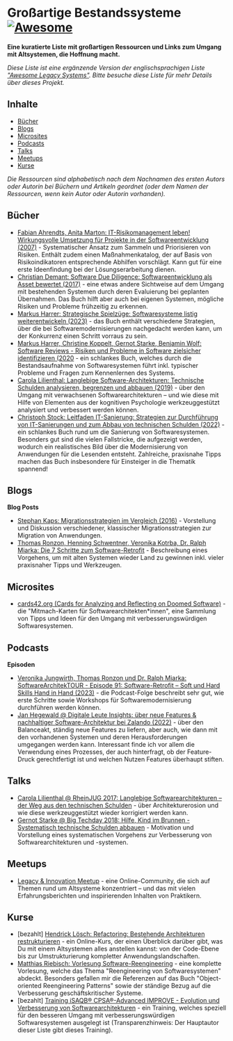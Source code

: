 # Großartige Bestandssysteme [![Awesome](https://awesome.re/badge-flat2.svg)](https://awesome.re)

**Eine kuratierte Liste mit großartigen Ressourcen und Links zum Umgang mit Altsystemen, die Hoffnung macht.**

*Diese Liste ist eine ergänzende Version der englischsprachigen Liste ["Awesome Legacy Systems"](readme.md). Bitte besuche diese Liste für mehr Details über dieses Projekt.*


## Inhalte

- [Bücher](#bücher)
- [Blogs](#blogs)
- [Microsites](#microsites)
- [Podcasts](#podcasts)
- [Talks](#talks)
- [Meetups](#meetups)
- [Kurse](#kurse)

_Die Ressourcen sind alphabetisch nach dem Nachnamen des ersten Autors oder Autorin bei Büchern und Artikeln geordnet (oder dem Namen der Ressourcen, wenn kein Autor oder Autorin vorhanden)._


## Bücher

- [Fabian Ahrendts, Anita Marton: IT-Risikomanagement leben! Wirkungsvolle Umsetzung für Projekte in der Softwareentwicklung (2007)](https://link.springer.com/book/10.1007/978-3-540-30025-0) - Systematischer Ansatz zum Sammeln und Priorisieren von Risiken. Enthält zudem einen Maßnahmenkatalog, der auf Basis von Risikoindikatoren entsprechende Abhilfen vorschlägt. Kann gut für eine erste Ideenfindung bei der Lösungserarbeitung dienen.
- [Christian Demant: Software Due Diligence: Softwareentwicklung als Asset bewertet (2017)](https://link.springer.com/book/10.1007/978-3-662-53062-7) - eine etwas andere Sichtweise auf dem Umgang mit bestehenden Systemen durch deren Evaluierung bei geplanten Übernahmen. Das Buch hilft aber auch bei eigenen Systemen, mögliche Risiken und Probleme frühzeitig zu erkennen.
- [Markus Harrer: Strategische Spielzüge: Softwaresysteme listig weiterentwickeln (2023)](https://leanpub.com/strategische-spielzuege) - das Buch enthält verschiedene Strategien, über die bei Softwaremodernisierungen nachgedacht werden kann, um der Konkurrenz einen Schritt vorraus zu sein.
- [Markus Harrer, Christine Koppelt, Gernot Starke, Benjamin Wolf: Software Reviews - Risiken und Probleme in Software zielsicher identifizieren (2020](https://leanpub.com/software-reviews) - ein schlankes Buch, welches durch die Bestandsaufnahme von Softwaresystemen führt inkl. typischer Probleme und Fragen zum Kennenlernen des Systems.
- [Carola Lilienthal: Langlebige Software-Architekturen: Technische Schulden analysieren, begrenzen und abbauen (2019)](https://www.langlebige-softwarearchitekturen.de/) - über den Umgang mit verwachsenen Softwarearchitekturen &ndash; und wie diese mit Hilfe von Elementen aus der kognitiven Psychologie werkzeuggestützt analysiert und verbessert werden können.
- [Christoph Stock: Leitfaden IT-Sanierung: Strategien zur Durchführung von IT-Sanierungen und zum Abbau von technischen Schulden (2022)](https://www.linkedin.com/pulse/mein-neues-buch-leitfaden-it-sanierung-christoph-stock/) - ein schlankes Buch rund um die Sanierung von Softwaresystemen. Besonders gut sind die vielen Fallstricke, die aufgezeigt werden, wodurch ein realistisches Bild über die Modernisierung von Anwendungen für die Lesenden entsteht. Zahlreiche, praxisnahe Tipps machen das Buch insbesondere für Einsteiger in die Thematik spannend!



## Blogs

**Blog Posts**

* [Stephan Kaps: Migrationsstrategien im Vergleich (2016)](https://www.heise.de/ratgeber/Migrationsstrategien-im-Vergleich-3283418.html) - Vorstellung und Diskussion verschiedener, klassischer Migrationsstrategien zur Migration von Anwendungen.
* [Thomas Ronzon, Henning Schwentner, Veronika Kotrba, Dr. Ralph Miarka: Die 7 Schritte zum Software-Retrofit](https://www.informatik-aktuell.de/entwicklung/methoden/die-7-schritte-zum-software-retrofit.html) - Beschreibung eines Vorgehens, um mit alten Systemen wieder Land zu gewinnen inkl. vieler praxisnaher Tipps und Werkzeugen.


## Microsites

- [cards42.org (Cards for Analyzing and Reflecting on Doomed Software)](https://cards42.org/) - die "Mitmach-Karten für Softwarearchitekten\*innen", eine Sammlung von Tipps und Ideen für den Umgang mit verbesserungswürdigen Softwaresystemen.


## Podcasts
**Episoden**

* [Veronika Jungwirth, Thomas Ronzon und Dr. Ralph Miarka: SoftwareArchitekTOUR - Episode 91: Software-Retrofit – Soft und Hard Skills Hand in Hand (2023)](https://www.heise.de/blog/Episode-91-Software-Retrofit-Soft-und-Hard-Skills-Hand-in-Hand-7133866.html) - die Podcast-Folge beschreibt sehr gut, wie erste Schritte sowie Workshops für Softwaremodernisierung durchführen werden können.
* [Jan Hegewald @ Digitale Leute Insights: über neue Features & nachhaltiger Software-Architektur bei Zalando (2022)](https://www.digitale-leute.de/interview/jan-hegewald-software-architektur/) - über den Balanceakt, ständig neue Features zu liefern, aber auch, wie dann mit den vorhandenen Systemen und deren Herausforderungen umgegangen werden kann. Interessant finde ich vor allem die Verwendung eines Prozesses, der auch hinterfragt, ob der Feature-Druck gerechtfertigt ist und welchen Nutzen Features überhaupt stiften.

## Talks

- [Carola Lilienthal @ RheinJUG 2017: Langlebige Softwarearchitekturen – der Weg aus den technischen Schulden](https://www.youtube.com/watch?v=Nfzuy4L9_UM) - über Architekturerosion und wie diese werkzeuggestützt wieder korrigiert werden kann.
- [Gernot Starke @ Big Techday 2018: Hilfe, Kind im Brunnen - Systematisch technische Schulden abbauen](https://www.youtube.com/watch?v=t5UjySfIDZ4) - Motivation und Vorstellung eines systematischen Vorgehens zur Verbesserung von Softwarearchitekturen und -systemen.


## Meetups

- [Legacy & Innovation Meetup](https://www.meetup.com/de-DE/legacy-innovation/) - eine Online-Community, die sich auf Themen rund um Altsysteme konzentriert &ndash; und das mit vielen Erfahrungsberichten und inspirierenden Inhalten von Praktikern.


## Kurse

- [bezahlt] [Hendrick Lösch: Refactoring: Bestehende Architekturen restrukturieren](https://www.linkedin.com/learning/refactoring-bestehende-architekturen-restrukturieren) - ein Online-Kurs, der einen Überblick darüber gibt, was Du mit einem Altsystemen alles anstellen kannst: von der Code-Ebene bis zur Umstrukturierung kompletter Anwendungslandschaften.
- [Matthias Riebisch: Vorlesung Software-Reengineering](https://lecture2go.uni-hamburg.de/l2go/-/get/v/27278) - eine komplette Vorlesung, welche das Thema "Reengineering von Softwaresystemen" abdeckt. Besonders gefallen mir die Referenzen auf das Buch "Object-oriented Reengineering Patterns" sowie der ständige Bezug auf die Verbesserung geschäftskritischer Systeme.
- [bezahlt] [Training iSAQB® CPSA®-Advanced IMPROVE - Evolution und Verbesserung von Softwarearchitekturen](https://www.socreatory.com/de/trainings/improve) - ein Training, welches speziell für den besseren Umgang mit verbesserungswürdigen Softwaresystemen ausgelegt ist (Transparenzhinweis: Der Hauptautor dieser Liste gibt dieses Training).
